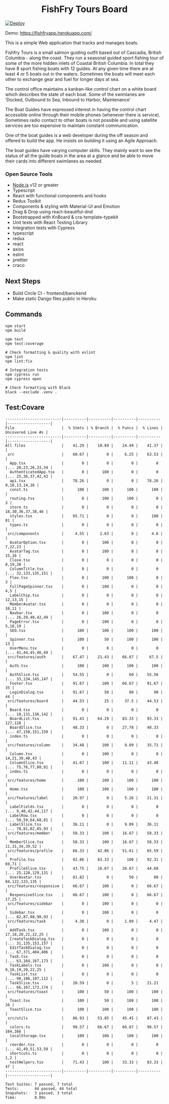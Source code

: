 <h1 align="center">FishFry Tours Board</h1>

[![Deploy](https://www.herokucdn.com/deploy/button.svg)](https://fishfryapp.herokuapp.com/)

Demo: https://fishfryapp.herokuapp.com/

This is a simple Web application that tracks and manages boats.

Fishfry Tours is a small salmon guiding outfit based out of Cascadia, British Columbia - along the coast. They run a seasonal guided sport fishing tour of some of the more hidden inlets of Coastal British Columbia. In total they have 8 sport fishing boats with 12 guides.  At any given time there are at least 4 or 5 boats out in the waters. Sometimes the boats will meet each other to exchange gear and fuel for longer days at sea. 
 
The control office maintains a kanban-like control chart on a white board which describes the state of each boat. Some of the swimlanes are ‘Docked, Outbound to Sea, Inbound to Harbor, Maintenance’ 
 
The Boat Guides have expressed interest in having the control chart accessible online through their mobile phones (whenever there is service). Sometimes radio contact to other boats is not possible and using satellite services are too expensive to maintain constant communication. 
 
One of the boat guides is a web developer during the off season and offered to build the app. He insists on building it using an Agile Approach. 
 
The boat guides have varying computer skills. They mainly want to see the status of all the guide boats in the area at a glance and be able to move their cards into different swimlanes as needed.

### Open Source Tools

- [Node.js](https://nodejs.org) v12 or greater
- Typescript
- React with functional components and hooks
- Redux Toolkit
- Components & styling with Material-UI and Emotion
- Drag & Drop using react-beautiful-dnd
- Bootstrapped with KnBoard & cra-template-typekit
- Unit tests with React Testing Library
- Integration tests with Cypress
- typescript
- redux
- react
- axios
- eslint
- prettier
- craco

## Next Steps

- Build Circle CI - frontend/banckend
- Make static Dango files public in Heroku


## Commands

```shell
npm start
npm build

npm test
npm test:coverage

# Check formatting & quality with eslint
npm lint
npm lint:fix

# Integration tests
npm cypress run
npm cypress open

# Check formatting with Black
black --exclude .venv .
```

## Test:Covare

```shell
-------------------------|----------|----------|----------|----------|-------------------|
File                     |  % Stmts | % Branch |  % Funcs |  % Lines | Uncovered Line #s |
-------------------------|----------|----------|----------|----------|-------------------|
All files                |    41.29 |    10.89 |    24.49 |    41.37 |                   |
 src                     |    60.67 |        0 |     6.25 |    63.53 |                   |
  App.tsx                |        0 |        0 |        0 |        0 |... 20,23,26,33,34 |
  AuthenticatedApp.tsx   |        0 |      100 |        0 |        0 |... 25,36,37,42,43 |
  api.tsx                |    78.26 |        0 |        0 |    78.26 |     9,10,13,14,16 |
  const.ts               |      100 |      100 |      100 |      100 |                   |
  routing.tsx            |        0 |      100 |      100 |        0 |                 3 |
  store.ts               |        0 |        0 |        0 |        0 | 18,30,36,37,38,46 |
  styles.tsx             |    85.71 |        0 |        0 |      100 |                81 |
  types.ts               |        0 |        0 |        0 |        0 |                   |
 src/components          |     4.55 |     2.63 |        8 |      4.6 |                   |
  AvatarOption.tsx       |        0 |      100 |        0 |        0 |           7,22,23 |
  AvatarTag.tsx          |        0 |      100 |        0 |        0 |             15,16 |
  Close.tsx              |        0 |        0 |        0 |        0 |           8,19,20 |
  ColumnTitle.tsx        |        0 |        0 |        0 |        0 |... 32,133,135,151 |
  Flex.tsx               |        0 |      100 |      100 |        0 |                 3 |
  FullPageSpinner.tsx    |        0 |      100 |        0 |        0 |               4,5 |
  LabelChip.tsx          |        0 |        0 |        0 |        0 |          12,13,15 |
  MemberAvatar.tsx       |        0 |        0 |        0 |        0 |             10,11 |
  Navbar.tsx             |        0 |      100 |        0 |        0 |... 26,39,40,42,49 |
  PageError.tsx          |        0 |      100 |        0 |        0 |           5,18,19 |
  SEO.tsx                |      100 |      100 |      100 |      100 |                   |
  Spinner.tsx            |      100 |       50 |      100 |      100 |                13 |
  UserMenu.tsx           |        0 |        0 |        0 |        0 |... 41,44,45,46,49 |
 src/features/auth       |    67.47 |    21.43 |    66.67 |     67.5 |                   |
  Auth.tsx               |      100 |      100 |      100 |      100 |                   |
  AuthSlice.tsx          |    54.55 |        0 |       60 |    55.56 |... 33,134,145,147 |
  Footer.tsx             |    91.67 |      100 |    66.67 |    91.67 |                35 |
  LoginDialog.tsx        |    91.67 |       50 |       80 |       90 |                44 |
 src/features/board      |    44.53 |       25 |     37.5 |    44.53 |                   |
  Board.tsx              |        0 |        0 |        0 |        0 |... 18,131,136,142 |
  BoardList.tsx          |    91.43 |    64.29 |    83.33 |    93.33 |           127,128 |
  BoardSlice.tsx         |    48.33 |        0 |    27.78 |    48.33 |... 47,150,151,159 |
  index.ts               |        0 |        0 |        0 |        0 |                   |
 src/features/column     |    34.48 |      100 |     9.09 |    35.71 |                   |
  Column.tsx             |        0 |      100 |        0 |        0 |    14,21,39,40,43 |
  ColumnSlice.tsx        |    41.67 |      100 |    11.11 |    43.48 |... 75,76,77,80,81 |
  index.ts               |        0 |        0 |        0 |        0 |                   |
 src/features/home       |      100 |      100 |      100 |      100 |                   |
  Home.tsx               |      100 |      100 |      100 |      100 |                   |
 src/features/label      |    20.97 |        0 |     5.26 |    21.31 |                   |
  LabelFields.tsx        |        0 |        0 |        0 |        0 |... 9,40,42,44,117 |
  LabelRow.tsx           |        0 |        0 |        0 |        0 |... 58,59,64,68,81 |
  LabelSlice.tsx         |    36.11 |        0 |     9.09 |    36.11 |... 78,81,82,85,93 |
 src/features/member     |    58.33 |      100 |    16.67 |    58.33 |                   |
  MemberSlice.tsx        |    58.33 |      100 |    16.67 |    58.33 |    11,31,34,39,52 |
 src/features/profile    |    66.33 |    42.86 |    51.61 |    65.59 |                   |
  Profile.tsx            |    92.86 |    83.33 |      100 |    92.31 |             69,71 |
  ProfileSlice.tsx       |    43.75 |    16.67 |    26.67 |    44.68 |... 25,128,129,131 |
  UserAvatar.tsx         |    81.82 |        0 |       50 |       80 |    84,122,133,135 |
 src/features/responsive |    66.67 |      100 |        0 |    66.67 |                   |
  ResponsiveSlice.tsx    |    66.67 |      100 |        0 |    66.67 |             17,25 |
 src/features/sidebar    |        0 |      100 |        0 |        0 |                   |
  Sidebar.tsx            |        0 |      100 |        0 |        0 |... 82,87,88,90,93 |
 src/features/task       |     4.38 |        0 |     1.09 |     4.47 |                   |
  AddTask.tsx            |        0 |      100 |        0 |        0 | 17,18,20,21,22,25 |
  CreateTaskDialog.tsx   |        0 |        0 |        0 |        0 |... 31,135,153,157 |
  EditTaskDialog.tsx     |        0 |        0 |        0 |        0 |... 67,371,404,406 |
  Task.tsx               |        0 |        0 |        0 |        0 |... 63,164,167,173 |
  TaskLabels.tsx         |        0 |      100 |        0 |        0 |  8,18,19,20,22,25 |
  TaskList.tsx           |        0 |        0 |        0 |        0 |... 90,106,107,112 |
  TaskSlice.tsx          |    20.59 |        0 |        5 |    21.21 |... 66,167,173,174 |
 src/features/toast      |      100 |       50 |      100 |      100 |                   |
  Toast.tsx              |      100 |       50 |      100 |      100 |                26 |
  ToastSlice.tsx         |      100 |      100 |      100 |      100 |                   |
 src/utils               |    86.93 |    53.85 |    45.45 |    87.43 |                   |
  colors.ts              |    98.57 |    66.67 |    66.67 |    98.57 |           164,166 |
  localStorage.tsx       |      100 |      100 |      100 |      100 |                   |
  reorder.tsx            |        0 |        0 |        0 |        0 |... 41,49,51,53,59 |
  shortcuts.ts           |        0 |        0 |        0 |        0 |               1,2 |
  testHelpers.tsx        |    71.43 |      100 |    33.33 |    83.33 |                47 |
-------------------------|----------|----------|----------|----------|-------------------|

Test Suites: 7 passed, 7 total
Tests:       44 passed, 44 total
Snapshots:   3 passed, 3 total
Time:        8.09s
```

